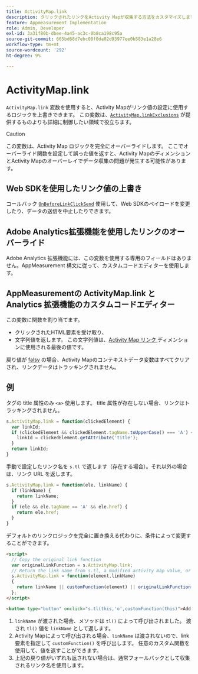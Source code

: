 ```yaml
---
title: ActivityMap.link
description: クリックされたリンクをActivity Mapが収集する方法をカスタマイズします。
feature: Appmeasurement Implementation
role: Admin, Developer
exl-id: 3a31f80b-dbee-4a45-ac3c-0b8ca198c95a
source-git-commit: 665bd68d7ebc08f0da02d93977ee0b583e1a28e6
workflow-type: tm+mt
source-wordcount: '292'
ht-degree: 9%

---
```


# ActivityMap.link

`ActivityMap.link` 変数を使用すると、Activity Mapがリンク値の設定に使用するロジックを上書きできます。 この変数は、[`ActivityMap.linkExclusions`](../config-vars/activitymap-linkexclusions.md) が提供するものよりも詳細に制御したい領域で役立ちます。

>[!CAUTION]
>この変数は、Activity Map ロジックを完全にオーバーライドします。 ここでオーバーライド関数を設定して誤った値を返すと、Activity MapのディメンションとActivity Mapのオーバーレイでデータ収集の問題が発生する可能性があります。

## Web SDKを使用したリンク値の上書き

コールバック [`OnBeforeLinkClickSend`](https://experienceleague.adobe.com/en/docs/experience-platform/web-sdk/commands/configure/onbeforelinkclicksend) 使用して、Web SDKのペイロードを変更したり、データの送信を中止したりできます。

## Adobe Analytics拡張機能を使用したリンクのオーバーライド

Adobe Analytics 拡張機能には、この変数を使用する専用のフィールドはありません。AppMeasurement 構文に従って、カスタムコードエディターを使用します。

## AppMeasurementの ActivityMap.link と Analytics 拡張機能のカスタムコードエディター

この変数に関数を割り当てます。

* クリックされたHTML要素を受け取り、
* 文字列値を返します。 この文字列値は、[Activity Map リンク ](/help/components/dimensions/activity-map-link.md) ディメンションに使用される最後の値です。

戻り値が [falsy](https://developer.mozilla.org/ja-JP/docs/Glossary/Falsy) の場合、Activity Mapのコンテキストデータ変数はすべてクリアされ、リンクデータはトラッキングされません。

## 例

タグの title 属性のみ `<a>` 使用します。 title 属性が存在しない場合、リンクはトラッキングされません。

```js
s.ActivityMap.link = function(clickedElement) {
  var linkId;
  if (clickedElement && clickedElement.tagName.toUpperCase() === 'A') {
    linkId = clickedElement.getAttribute('title');
  }
  return linkId;
}
```

手動で設定したリンク名を `s.tl` で返します（存在する場合）。それ以外の場合は、リンク URL を返します。

```js
s.ActivityMap.link = function(ele, linkName) {
  if (linkName) {
    return linkName;
  }
  if (ele && ele.tagName == 'A' && ele.href) {
    return ele.href;
  }
}
```

デフォルトのリンクロジックを完全に置き換える代わりに、条件によって変更することができます。

```html
<script>
  // Copy the original link function
  var originalLinkFunction = s.ActivityMap.link;
  // Return the link name from s.tl, a modified activity map value, or the original activity map value
  s.ActivityMap.link = function(element,linkName)
  {
    return linkName || customFunction(element) || originalLinkFunction(element,linkName);
  };
</script>

<button type="button" onclick="s.tl(this,'o',customFunction(this)">Add To Cart</button>
```

1. `linkName` が渡された場合、メソッドは `tl()` によって呼び出されました。 渡され `tl()` 値を `linkName` として返します。
2. Activity Mapによって呼び出される場合、`linkName` は渡されないので、link 要素を指定して `customFunction()` を呼び出します。 任意のカスタム関数を使用して、値を返すことができます。
3. 上記の戻り値がいずれも返されない場合は、通常フォールバックとして収集されるリンク名を使用します。
